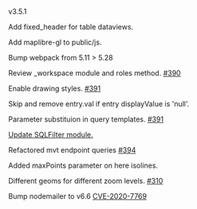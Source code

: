 v3.5.1

Add fixed_header for table dataviews.

Add maplibre-gl to public/js.

Bump webpack from 5.11 > 5.28

Review _workspace module and roles method. [#390](https://github.com/GEOLYTIX/xyz/issues/390)

Enable drawing styles. [#391](https://github.com/GEOLYTIX/xyz/issues/391)

Skip and remove entry.val if entry displayValue is 'null'.

Parameter substituion in query templates. [#391](https://github.com/GEOLYTIX/xyz/issues/393)

[Update SQLFilter module.](https://geolytix.github.io/xyz/docs/develop/filter/)

Refactored mvt endpoint queries [#394](https://github.com/GEOLYTIX/xyz/issues/394)

Added maxPoints parameter on here isolines.

Different geoms for different zoom levels. [#310](https://github.com/GEOLYTIX/xyz/issues/310)

Bump nodemailer to v6.6 [CVE-2020-7769](https://github.com/advisories/GHSA-48ww-j4fc-435p)
